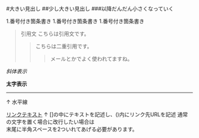 #大きい見出し
##少し大きい見出し
###以降だんだん小さくなっていく



1.番号付き箇条書き
1.番号付き箇条書き
1.番号付き箇条書き

>引用文
>こちらは引用文です。
>>こちらは二重引用です。
>>>メールとかでよく使われてますね。

*斜体表示*

**太字表示**

---
↑
水平線

[リンクテキスト](https://morijyobi.ac.jp)
↑
[]の中にテキストを記述し、()内にリンク先URLを記述
通常の文字を置く場合に改行したい場合は  
末尾に半角スペースを2ついれてあげる必要があります。  
